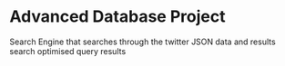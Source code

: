 # Advanced Database Project
Search Engine that searches through the twitter JSON data and results search optimised query results
